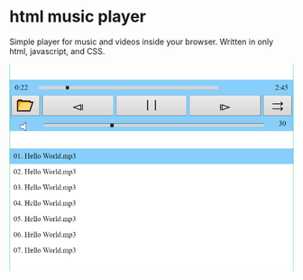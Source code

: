 # html music player
Simple player for music and videos inside your browser. Written in only html, javascript, and CSS.

![Window](https://github.com/ChsHub/html_music_player/blob/master/readme_resources/window.png?raw=true)